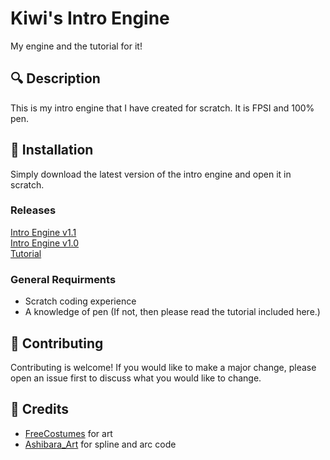 # Kiwi's Intro Engine
My engine and the tutorial for it!

## 🔍 Description
This is my intro engine that I have created for scratch. It is FPSI and 100% pen.

## 📝 Installation
Simply download the latest version of the intro engine and open it in scratch.
### Releases
[Intro Engine v1.1](https://github.com/KiwiFX-Git/Intro-Engine/releases/download/Major/Intro-Engine.v1.1.0.sb3)
<br>
[Intro Engine v1.0](https://github.com/KiwiFX-Git/Intro-Engine/releases/download/Engine/Intro-Engine-v1.0.sb3)
<br>
[Tutorial](https://github.com/KiwiFX-Git/Intro-Engine/releases/download/Engine/Engine-Tutorial.pdf)


### General Requirments
- Scratch coding experience
- A knowledge of pen (If not, then please read the tutorial included here.)

## 🤝 Contributing
Contributing is welcome! If you would like to make a major change, please open an issue first to discuss what you would like to change.

## 📃 Credits
- [FreeCostumes](https://scratch.mit.edu/users/freecostumes/) for art
- [Ashibara_Art](https://scratch.mit.edu/users/ashibara_art/) for spline and arc code
